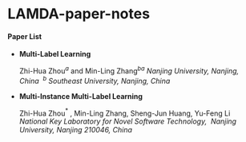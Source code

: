 # LAMDA-paper-notes
#### Paper List

- **Multi-Label Learning** 

  Zhi-Hua Zhou$^{a}$ and Min-Ling Zhang$^{b}$
  ​	*$^{a}$ Nanjing University, Nanjing, China*
  ​	*$^{b}$ Southeast University, Nanjing, China*

- **Multi-Instance Multi-Label Learning**

  Zhi-Hua Zhou$^{*}$ , Min-Ling Zhang, Sheng-Jun Huang, Yu-Feng Li
  ​	*National Key Laboratory for Novel Software Technology,*
  ​	*Nanjing University, Nanjing 210046, China* 

